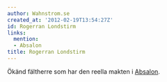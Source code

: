 ```yaml
---
author: Wahnstrom.se
created_at: '2012-02-19T13:54:27Z'
id: Rogerran Londstirm
links:
  mention:
  - Absalon
title: Rogerran Londstirm
---
```


Ökänd fältherre som har den reella makten i [Absalon].

  [Absalon]: Absalon
